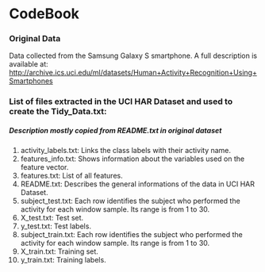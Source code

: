 # CodeBook
### Original Data
Data collected from the Samsung Galaxy S smartphone. 
A full description is available at:
http://archive.ics.uci.edu/ml/datasets/Human+Activity+Recognition+Using+Smartphones

### List of files extracted in the UCI HAR Dataset and used to create the Tidy_Data.txt:
##### Description mostly copied from README.txt in original dataset 
1. activity_labels.txt: Links the class labels with their activity name.
2. features_info.txt: Shows information about the variables used on the feature vector.
3. features.txt: List of all features.
4. README.txt: Describes the general informations of the data in UCI HAR Dataset.
5. subject_test.txt: Each row identifies the subject who performed the activity for each window sample. Its range is from 1 to 30. 
6. X_test.txt: Test set.
7. y_test.txt: Test labels.
8. subject_train.txt: Each row identifies the subject who performed the activity for each window sample. Its range is from 1 to 30. 
9. X_train.txt: Training set.
10. y_train.txt: Training labels.
